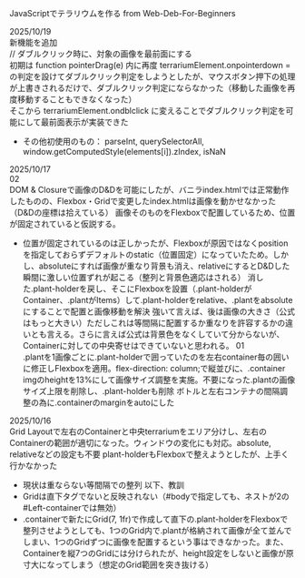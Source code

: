 JavaScriptでテラリウムを作る from Web-Deb-For-Beginners

2025/10/19  
新機能を追加  
// ダブルクリック時に、対象の画像を最前面にする  
初期は function pointerDrag(e) 内に再度 terrariumElement.onpointerdown = の判定を設けてダブルクリック判定をしようとしたが、マウスボタン押下の処理が上書きされるだけで、ダブルクリック判定にならなかった（移動した画像を再度移動することもできなくなった）  
そこから terrariumElement.ondblclick に変えることでダブルクリック判定を可能にして最前面表示が実装できた  
- その他初使用のもの： parseInt, querySelectorAll, window.getComputedStyle(elements[i]).zIndex, isNaN

2025/10/17  
02  
DOM & Closureで画像のD&Dを可能にしたが、バニラindex.htmlでは正常動作したものの、Flexbox・Gridで変更したindex.htmlは画像を動かせなかった（D&Dの座標は拾えている）
画像そのものをFlexboxで配置しているため、位置が固定されていると仮説する。
- 位置が固定されているのは正しかったが、Flexboxが原因ではなくpositionを指定しておらずデフォルトのstatic（位置固定）になっていたため。しかし、absoluteにすれば画像が重なり背景も消え、relativeにするとD&Dした瞬間に激しい位置ずれが起こる（整列と背景色適応はされる）
消した.plant-holderを戻し、そこにFlexboxを設置（.plant-holderがContainer、.plantがItems）して.plant-holderをrelative、.plantをabsoluteにすることで配置と画像移動を解決
強いて言えば、後は画像の大きさ（公式はもっと大きい）ただしこれは等間隔に配置するか重なりを許容するかの違いとも言える。さらに言えば公式は背景色をなくしていて分からないが、Containerに対しての中央寄せはできていないと思われる。
01  
.plantを1画像ごとに.plant-holderで囲っていたのを左右container毎の囲いに修正しFlexboxを適用。flex-direction: column;で縦並びに、.container imgのheightを13%にして画像サイズ調整を実施。不要になった.plantの画像サイズ上限を削除し、.plant-holderも削除
ボトルと左右コンテナの間隔調整の為に.containerのmarginをautoにした

2025/10/16  
Grid Layoutで左右のContainerと中央terrariumをエリア分けし、左右のContainerの範囲が適切になった。ウィンドウの変化にも対応。absolute, relativeなどの設定も不要
plant-holderもFlexboxで整えようとしたが、上手く行かなかった
- 現状は重ならない等間隔での整列
以下、教訓
- Gridは直下タグでないと反映されない（#bodyで指定しても、ネストが2の#Left-containerでは無効）
- .containerで新たにGrid(7, 1fr)で作成して直下の.plant-holderをFlexboxで整列させようとしても、1つのGrid内で.plantが格納されて画像が全て並んでしまい、1つのGridずつに画像を配置するという事はできなかった。また、Containerを縦7つのGridには分けられたが、height設定をしないと画像が原寸大になってしまう（想定のGrid範囲を突き抜ける）
